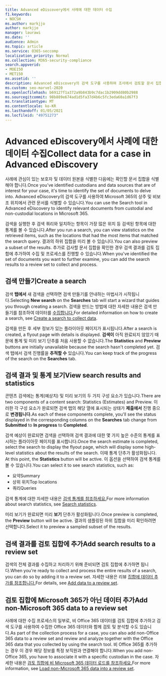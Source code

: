 ```yaml
---
title: Advanced eDiscovery에서 사례에 대한 데이터 수집
f1.keywords:
- NOCSH
ms.author: markjjo
author: markjjo
manager: laurawi
ms.date: ''
audience: Admin
ms.topic: article
ms.service: O365-seccomp
localization_priority: Normal
ms.collection: M365-security-compliance
search.appverid:
- MOE150
- MET150
ms.assetid: ''
description: Advanced eDiscovery의 검색 도구를 사용하여 조사에서 검토할 문서 집합을 식별하는 방법을 학습합니다.
ms.custom: seo-marvel-2020
ms.openlocfilehash: b69127f1a372a9b843b9c7dac1b2909dd80b2988
ms.sourcegitcommit: 98b889e674ad1d5fa37d4b6c5fc3eda60a1d67f3
ms.translationtype: MT
ms.contentlocale: ko-KR
ms.lasthandoff: 01/05/2021
ms.locfileid: "49751273"
---
```

# <a name="collect-data-for-a-case-in-advanced-ediscovery"></a><span data-ttu-id="b7fa1-103">Advanced eDiscovery에서 사례에 대한 데이터 수집</span><span class="sxs-lookup"><span data-stu-id="b7fa1-103">Collect data for a case in Advanced eDiscovery</span></span>

<span data-ttu-id="b7fa1-104">사례에 관심이 있는 보호자 및 데이터 원본을 식별한 다음에는 확인할 문서 집합을 식별해야 합니다.</span><span class="sxs-lookup"><span data-stu-id="b7fa1-104">Once you've identified custodians and data sources that are of interest for your case, it's time to identify the set of documents to delve into.</span></span> <span data-ttu-id="b7fa1-105">Advanced eDiscovery의 검색 도구를 사용하여 Microsoft 365의 상주 및 비보조 위치에서 관련 문서를 식별할 수 있습니다.</span><span class="sxs-lookup"><span data-stu-id="b7fa1-105">You can use the Search tool in Advanced eDiscovery to identify relevant documents from custodial and non-custodial locations in Microsoft 365.</span></span>

<span data-ttu-id="b7fa1-106">검색을 실행한 후 검색 쿼리와 일치하는 항목이 가장 많은 위치 등 검색된 항목에 대한 통계를 볼 수 있습니다.</span><span class="sxs-lookup"><span data-stu-id="b7fa1-106">After you run a search, you can view statistics on the retrieved items, such as the locations that had the most items that matched the search query.</span></span> <span data-ttu-id="b7fa1-107">결과의 하위 집합을 미리 볼 수 있습니다.</span><span class="sxs-lookup"><span data-stu-id="b7fa1-107">You can also preview a subset of the results.</span></span> <span data-ttu-id="b7fa1-108">추가로 검사할 문서 집합을 확인한 경우 검색 결과를 검토 집합에 추가하여 수집 및 프로세스를 진행할 수 있습니다.</span><span class="sxs-lookup"><span data-stu-id="b7fa1-108">When you've identified the set of documents you want to further examine, you can add the search results to a review set to collect and process.</span></span>

## <a name="create-a-search"></a><span data-ttu-id="b7fa1-109">검색 만들기</span><span class="sxs-lookup"><span data-stu-id="b7fa1-109">Create a search</span></span>

<span data-ttu-id="b7fa1-110">검색 **탭에서** 새  검색을 선택하면 검색 만들기를 안내하는 마법사가 시작됩니다.</span><span class="sxs-lookup"><span data-stu-id="b7fa1-110">Selecting **New search** on the **Searches** tab will start a wizard that guides you through creating a search.</span></span> <span data-ttu-id="b7fa1-111">검색을 만드는 방법에 대한 자세한 내용은 검색 만들기를 참조하여 데이터를 [수집합니다.](create-search-to-collect-data.md)</span><span class="sxs-lookup"><span data-stu-id="b7fa1-111">For detailed information on how to create a search, see [Create a search to collect data](create-search-to-collect-data.md).</span></span>

<span data-ttu-id="b7fa1-112">검색을 만든 후 세부 정보가 있는 플라이아웃 페이지가 표시됩니다.</span><span class="sxs-lookup"><span data-stu-id="b7fa1-112">After a search is created, a flyout page with details is displayed.</span></span> <span data-ttu-id="b7fa1-113">**검색이** 아직  완료되지 않았기 때문에 통계 및 미리 보기 단추를 처음 사용할 수 없습니다.</span><span class="sxs-lookup"><span data-stu-id="b7fa1-113">The **Statistics** and **Preview** buttons are initially unavailable because the search hasn't completed yet.</span></span> <span data-ttu-id="b7fa1-114">검색 탭에서 검색 진행률을 **추적할 수** 있습니다.</span><span class="sxs-lookup"><span data-stu-id="b7fa1-114">You can keep track of the progress of the search on the **Searches** tab.</span></span>

## <a name="view-search-results-and-statistics"></a><span data-ttu-id="b7fa1-115">검색 결과 및 통계 보기</span><span class="sxs-lookup"><span data-stu-id="b7fa1-115">View search results and statistics</span></span>

<span data-ttu-id="b7fa1-116">콘텐츠 검색에는 통계(예상치) 및 미리 보기의 두 가지 구성 요소가 있습니다.</span><span class="sxs-lookup"><span data-stu-id="b7fa1-116">There are two components of a content search: Statistics (Estimates) and Preview.</span></span> <span data-ttu-id="b7fa1-117">이러한 각 구성 요소가 완료되면 검색 탭의 해당 열에 표시되는  상태가 **제출에서** 진행  중으로 **변경됩니다.**</span><span class="sxs-lookup"><span data-stu-id="b7fa1-117">As each of these components complete, you'll see the status displayed in the corresponding columns on the **Searches** tab change from **Submitted** to **In progress** to **Completed**.</span></span>

<span data-ttu-id="b7fa1-118">검색 예상이 완료되면 검색을 선택하여 검색 결과에 대한 몇 가지 높은 수준의 통계를 표시하는 플라이아웃 페이지를 표시합니다.</span><span class="sxs-lookup"><span data-stu-id="b7fa1-118">Once the search estimate is completed, select the search to display the flyout page, which will display some high-level statistics about the results of the search.</span></span> <span data-ttu-id="b7fa1-119">이때 통계 단추가 활성화됩니다. </span><span class="sxs-lookup"><span data-stu-id="b7fa1-119">At this point, the **Statistics** button will be active.</span></span> <span data-ttu-id="b7fa1-120">이 옵션을 선택하여 검색 통계를 볼 수 있습니다.</span><span class="sxs-lookup"><span data-stu-id="b7fa1-120">You can select it to see search statistics, such as:</span></span>

- <span data-ttu-id="b7fa1-121">요약</span><span class="sxs-lookup"><span data-stu-id="b7fa1-121">Summary</span></span>
- <span data-ttu-id="b7fa1-122">상위 위치</span><span class="sxs-lookup"><span data-stu-id="b7fa1-122">Top locations</span></span>
- <span data-ttu-id="b7fa1-123">쿼리</span><span class="sxs-lookup"><span data-stu-id="b7fa1-123">Queries</span></span>

<span data-ttu-id="b7fa1-124">검색 통계에 대한 자세한 내용은 [검색 통계를 참조하세요.](search-statistics-in-advanced-ediscovery.md)</span><span class="sxs-lookup"><span data-stu-id="b7fa1-124">For more information about search statistics, see [Search statistics](search-statistics-in-advanced-ediscovery.md).</span></span>

<span data-ttu-id="b7fa1-125">미리 보기가 완료되면 미리 **보기** 단추가 활성화됩니다.</span><span class="sxs-lookup"><span data-stu-id="b7fa1-125">Once preview is completed, the **Preview** button will be active.</span></span> <span data-ttu-id="b7fa1-126">결과의 샘플링된 하위 집합을 미리 확인하려면 선택합니다.</span><span class="sxs-lookup"><span data-stu-id="b7fa1-126">Select it to preview a sampled subset of the results.</span></span>

## <a name="add-search-results-to-a-review-set"></a><span data-ttu-id="b7fa1-127">검색 결과를 검토 집합에 추가</span><span class="sxs-lookup"><span data-stu-id="b7fa1-127">Add search results to a review set</span></span>

<span data-ttu-id="b7fa1-128">검색의 전체 결과를 수집하고 처리하기 위해 준비되면 검토 집합에 추가하면 됩니다.</span><span class="sxs-lookup"><span data-stu-id="b7fa1-128">When you're ready to collect and process the entire results of a search, you can do so by adding it to a review set.</span></span> <span data-ttu-id="b7fa1-129">자세한 내용은 리뷰 [집합에 데이터 추가를 참조합니다.](add-data-to-review-set.md)</span><span class="sxs-lookup"><span data-stu-id="b7fa1-129">For details, see [Add data to a review set](add-data-to-review-set.md).</span></span>

## <a name="add-non-microsoft-365-data-to-a-review-set"></a><span data-ttu-id="b7fa1-130">검토 집합에 Microsoft 365가 아닌 데이터 추가</span><span class="sxs-lookup"><span data-stu-id="b7fa1-130">Add non-Microsoft 365 data to a review set</span></span>

<span data-ttu-id="b7fa1-131">사례에 대한 수집 프로세스의 일부로, 비 Office 365 데이터를 검토 집합에 추가하고 검색 도구를 사용하여 수집한 Office 365 데이터와 함께 검토 및 분석할 수도 있습니다.</span><span class="sxs-lookup"><span data-stu-id="b7fa1-131">As part of the collection process for a case, you can also add non-Office 365 data to a review set and review and analyze together with the Office 365 data that you collected by using the search tool.</span></span> <span data-ttu-id="b7fa1-132">비 Office 365를 추가하는 경우 이 경우 해당 정보를 특정 보직원과 연결해야 합니다.</span><span class="sxs-lookup"><span data-stu-id="b7fa1-132">When you add non-Office 365, you have to associate it with a specific custodian in the case.</span></span> <span data-ttu-id="b7fa1-133">자세한 내용은 [검토 집합에 비 Microsoft 365 데이터 로드를 참조하세요.](load-non-Office-365-data-into-a-review-set.md)</span><span class="sxs-lookup"><span data-stu-id="b7fa1-133">For more information, see [Load non-Microsoft 365 data into a review set](load-non-Office-365-data-into-a-review-set.md).</span></span>

